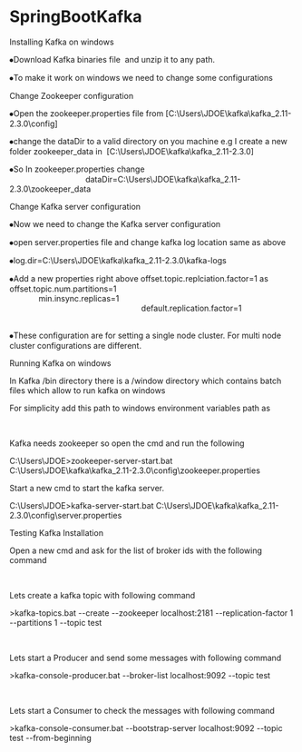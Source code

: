 # SpringBootKafka

Installing Kafka on windows

⦁Download Kafka binaries file  and unzip it to any path.

⦁To make it work on windows we need to change some configurations

Change Zookeeper configuration

⦁Open the zookeeper.properties file from [C:\Users\JDOE\kafka\kafka_2.11-2.3.0\config]

⦁change the dataDir to a valid directory on you machine e.g I create a new folder zookeeper_data in  [C:\Users\JDOE\kafka\kafka_2.11-2.3.0]

⦁So In zookeeper.properties change                                                                                                      dataDir=C:\Users\JDOE\kafka\kafka_2.11-2.3.0\zookeeper_data 

Change Kafka server configuration

⦁Now we need to change the Kafka server configuration

⦁open server.properties file and change kafka log location same as above

⦁log.dir=C:\Users\JDOE\kafka\kafka_2.11-2.3.0\kafka-logs

⦁Add a new properties right above offset.topic.replciation.factor=1 as offset.topic.num.partitions=1                                                                                             min.insync.replicas=1                                                                                                                                         default.replication.factor=1                                        

⦁These configuration are for setting a single node cluster. For multi node cluster configurations are different.

Running Kafka on windows

In Kafka /bin directory there is a /window directory which contains batch files which allow to run kafka on windows

For simplicity add this path to windows environment variables path as 

 

Kafka needs zookeeper so open the cmd and run the following

C:\Users\JDOE&gt;zookeeper-server-start.bat C:\Users\JDOE\kafka\kafka_2.11-2.3.0\config\zookeeper.properties

Start a new cmd to start the kafka server. 

C:\Users\JDOE&gt;kafka-server-start.bat C:\Users\JDOE\kafka\kafka_2.11-2.3.0\config\server.properties

Testing Kafka Installation

Open a new cmd and ask for the list of broker ids with the following command

 

Lets create a kafka topic with following command 

&gt;kafka-topics.bat --create --zookeeper localhost:2181 --replication-factor 1 --partitions 1 --topic test

 

Lets start a Producer and send some messages with following command

&gt;kafka-console-producer.bat --broker-list localhost:9092 --topic test

 

Lets start a Consumer to check the messages with following command

&gt;kafka-console-consumer.bat --bootstrap-server localhost:9092 --topic test --from-beginning

 
